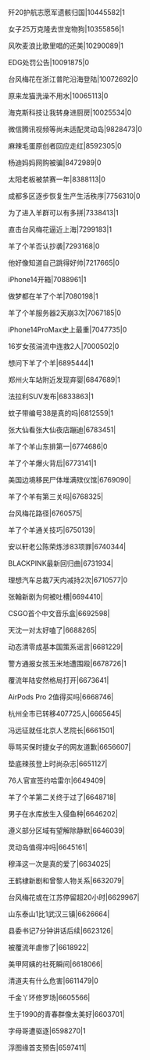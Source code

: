 歼20护航志愿军遗骸归国|10445582|1

女子25万克隆去世宠物狗|10355856|1

风吹麦浪比歌里唱的还美|10290089|1

EDG处罚公告|10091875|0

台风梅花在浙江普陀沿海登陆|10072692|0

原来龙猫洗澡不用水|10065113|0

海克斯科技让我转身进厨房|10025534|0

微信腾讯视频等尚未适配灵动岛|9828473|0

麻辣毛蛋原创者回应走红|8592305|0

杨迪妈妈网购被骗|8472989|0

太阳老板被禁赛一年|8388113|0

成都多区逐步恢复生产生活秩序|7756310|0

为了进入羊群可以有多拼|7338413|1

直击台风梅花逼近上海|7299183|1

羊了个羊否认抄袭|7293168|0

他好像知道自己跳得好帅|7217665|0

iPhone14开箱|7088961|1

做梦都在羊了个羊|7080198|1

羊了个羊服务器2天崩3次|7067185|0

iPhone14ProMax史上最重|7047735|0

16岁女孩湍流中连救2人|7000502|0

想问下羊了个羊|6895444|1

郑州火车站附近发现弃婴|6847689|1

法拉利SUV发布|6833863|1

蚊子带编号38是真的吗|6812559|1

张大仙看张大仙夜店蹦迪|6783451|

羊了个羊山东排第一|6774686|0

羊了个羊爆火背后|6773141|1

美国边境移民尸体堆满殡仪馆|6769090|

羊了个羊有第三关吗|6768325|

台风梅花路径|6760575|

羊了个羊通关技巧|6750139|

安以轩老公陈荣炼涉83项罪|6740344|

BLACKPINK最新回归曲|6731934|

理想汽车总裁7天内减持2次|6710577|0

张翰新剧为何被吐槽|6694410|

CSGO首个中文音乐盒|6692598|

天沈一对太好嗑了|6688265|

动态清零成基本国策系谣言|6681229|

警方通报女孩玉米地遭围殴|6678726|1

覆流年陆安然格局打开|6673641|

AirPods Pro 2值得买吗|6668746|

杭州全市已转移407725人|6665645|

冯远征就任北京人艺院长|6661501|

辱骂买保时捷女子的网友道歉|6656607|

垫底辣孩登上时尚杂志|6651127|

76人官宣签约哈雷尔|6649409|

羊了个羊第二关终于过了|6648718|

男子在水库放生入侵鱼种|6646202|

遵义部分区域有望解除静默|6646039|

灵动岛值得冲吗|6645161|

穆泽这一次是真的爱了|6634025|

王鹤棣新剧和曾黎人物关系|6632079|

台风梅花或在江苏停留超20小时|6629967|

山东泰山1比1武汉三镇|6626664|

县委书记7分钟讲话后续|6623126|

被覆流年虐惨了|6618922|

美甲阿姨的社死瞬间|6618066|

清道夫有什么危害|6611479|0

千金丫环修罗场|6605566|

生于1990的青春群像太美好|6603701|

字母哥遭驱逐|6598270|1

浮图缘首支预告|6597411|

